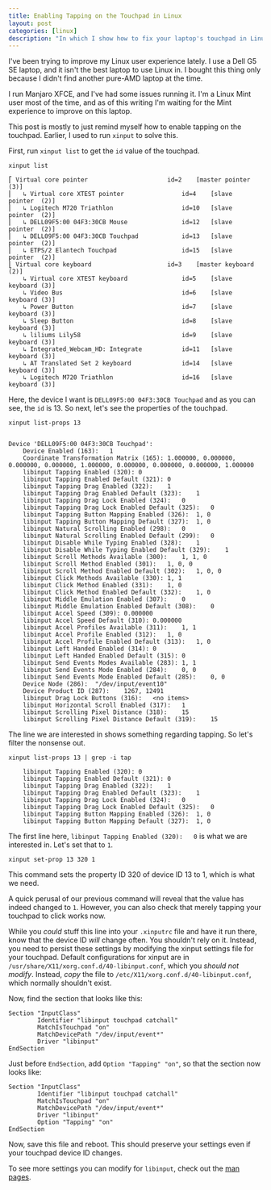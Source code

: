 ```yaml
---
title: Enabling Tapping on the Touchpad in Linux
layout: post
categories: [linux]
description: "In which I show how to fix your laptop's touchpad in Linux so that you can tap to click."
---
```


I've been trying to improve my Linux user experience lately. I use a Dell G5 SE
laptop, and it isn't the best laptop to use Linux in. I bought this thing only
because I didn't find another pure-AMD laptop at the time.

I run Manjaro XFCE, and I've had some issues running it. I'm a Linux Mint user
most of the time, and as of this writing I'm waiting for the Mint experience to
improve on this laptop.

This post is mostly to just remind myself how to enable tapping on the
touchpad. Earlier, I used to run `xinput` to solve this.

First, run `xinput list` to get the `id` value of the touchpad.

```
xinput list

⎡ Virtual core pointer                    	id=2	[master pointer  (3)]
⎜   ↳ Virtual core XTEST pointer              	id=4	[slave  pointer  (2)]
⎜   ↳ Logitech M720 Triathlon                 	id=10	[slave  pointer  (2)]
⎜   ↳ DELL09F5:00 04F3:30CB Mouse             	id=12	[slave  pointer  (2)]
⎜   ↳ DELL09F5:00 04F3:30CB Touchpad          	id=13	[slave  pointer  (2)]
⎜   ↳ ETPS/2 Elantech Touchpad                	id=15	[slave  pointer  (2)]
⎣ Virtual core keyboard                   	id=3	[master keyboard (2)]
    ↳ Virtual core XTEST keyboard             	id=5	[slave  keyboard (3)]
    ↳ Video Bus                               	id=6	[slave  keyboard (3)]
    ↳ Power Button                            	id=7	[slave  keyboard (3)]
    ↳ Sleep Button                            	id=8	[slave  keyboard (3)]
    ↳ liliums Lily58                          	id=9	[slave  keyboard (3)]
    ↳ Integrated_Webcam_HD: Integrate         	id=11	[slave  keyboard (3)]
    ↳ AT Translated Set 2 keyboard            	id=14	[slave  keyboard (3)]
    ↳ Logitech M720 Triathlon                 	id=16	[slave  keyboard (3)]
```

Here, the device I want is `DELL09F5:00 04F3:30CB Touchpad` and as you can see,
the `id` is 13. So next, let's see the properties of the touchpad.

```
xinput list-props 13


Device 'DELL09F5:00 04F3:30CB Touchpad':
	Device Enabled (163):	1
	Coordinate Transformation Matrix (165):	1.000000, 0.000000, 0.000000, 0.000000, 1.000000, 0.000000, 0.000000, 0.000000, 1.000000
	libinput Tapping Enabled (320):	0
	libinput Tapping Enabled Default (321):	0
	libinput Tapping Drag Enabled (322):	1
	libinput Tapping Drag Enabled Default (323):	1
	libinput Tapping Drag Lock Enabled (324):	0
	libinput Tapping Drag Lock Enabled Default (325):	0
	libinput Tapping Button Mapping Enabled (326):	1, 0
	libinput Tapping Button Mapping Default (327):	1, 0
	libinput Natural Scrolling Enabled (298):	0
	libinput Natural Scrolling Enabled Default (299):	0
	libinput Disable While Typing Enabled (328):	1
	libinput Disable While Typing Enabled Default (329):	1
	libinput Scroll Methods Available (300):	1, 1, 0
	libinput Scroll Method Enabled (301):	1, 0, 0
	libinput Scroll Method Enabled Default (302):	1, 0, 0
	libinput Click Methods Available (330):	1, 1
	libinput Click Method Enabled (331):	1, 0
	libinput Click Method Enabled Default (332):	1, 0
	libinput Middle Emulation Enabled (307):	0
	libinput Middle Emulation Enabled Default (308):	0
	libinput Accel Speed (309):	0.000000
	libinput Accel Speed Default (310):	0.000000
	libinput Accel Profiles Available (311):	1, 1
	libinput Accel Profile Enabled (312):	1, 0
	libinput Accel Profile Enabled Default (313):	1, 0
	libinput Left Handed Enabled (314):	0
	libinput Left Handed Enabled Default (315):	0
	libinput Send Events Modes Available (283):	1, 1
	libinput Send Events Mode Enabled (284):	0, 0
	libinput Send Events Mode Enabled Default (285):	0, 0
	Device Node (286):	"/dev/input/event10"
	Device Product ID (287):	1267, 12491
	libinput Drag Lock Buttons (316):	<no items>
	libinput Horizontal Scroll Enabled (317):	1
	libinput Scrolling Pixel Distance (318):	15
	libinput Scrolling Pixel Distance Default (319):	15
```

The line we are interested in shows something regarding tapping. So let's
filter the nonsense out.

```
xinput list-props 13 | grep -i tap

	libinput Tapping Enabled (320):	0
	libinput Tapping Enabled Default (321):	0
	libinput Tapping Drag Enabled (322):	1
	libinput Tapping Drag Enabled Default (323):	1
	libinput Tapping Drag Lock Enabled (324):	0
	libinput Tapping Drag Lock Enabled Default (325):	0
	libinput Tapping Button Mapping Enabled (326):	1, 0
	libinput Tapping Button Mapping Default (327):	1, 0
```

The first line here, `libinput Tapping Enabled (320):	0` is what we are
interested in. Let's set that to `1`.

```
xinput set-prop 13 320 1
```

This command sets the property ID 320 of device ID 13 to 1, which is what we
need.

A quick perusal of our previous command will reveal that the value has indeed
changed to `1`. However, you can also check that merely tapping your touchpad
to click works now.

While you *could* stuff this line into your `.xinputrc` file and have it run
there, know that the device ID _will_ change often. You shouldn't rely on it.
Instead, you need to persist these settings by modifying the xinput settings
file for your touchpad. Default configurations for xinput are in
`/usr/share/X11/xorg.conf.d/40-libinput.conf`, which you *should not modify*.
Instead, _copy_ the file to `/etc/X11/xorg.conf.d/40-libinput.conf`, which
normally shouldn't exist.

Now, find the section that looks like this:

```
Section "InputClass"
        Identifier "libinput touchpad catchall"
        MatchIsTouchpad "on"
        MatchDevicePath "/dev/input/event*"
        Driver "libinput"
EndSection
```

Just before `EndSection`, add `Option "Tapping" "on"`, so that the section now
looks like:

```
Section "InputClass"
        Identifier "libinput touchpad catchall"
        MatchIsTouchpad "on"
        MatchDevicePath "/dev/input/event*"
        Driver "libinput"
        Option "Tapping" "on"
EndSection
```

Now, save this file and reboot. This should preserve your settings even if your
touchpad device ID changes.

To see more settings you can modify for `libinput`, check out the [man pages](https://www.mankier.com/4/libinput).

